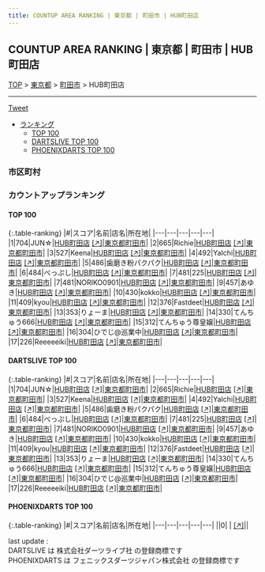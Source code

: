 ```yaml
---
title: COUNTUP AREA RANKING | 東京都 | 町田市 | HUB町田店
---
```

## COUNTUP AREA RANKING | 東京都 | 町田市 | HUB町田店

[TOP](/darts/rank/) > [東京都](/darts/rank/東京都/) > [町田市](/darts/rank/東京都/町田市/) > HUB町田店

___

<a href="https://twitter.com/share?ref_src=twsrc%5Etfw" data-text="COUNTUP AREA RANKING | 東京都町田市HUB町田店" class="twitter-share-button" data-hashtags="DARTSLIVE,PHOENIXDARTS,darts,ダーツ" data-show-count="false">Tweet</a>

* [ランキング](#カウントアップランキング)
    * [TOP 100](#top-100)
    * [DARTSLIVE TOP 100](#dartslive-top-100)
    * [PHOENIXDARTS TOP 100](#phoenixdarts-top-100)

### 市区町村

<ul>

</ul>

### カウントアップランキング

#### TOP 100



{:.table-ranking}
|#|スコア|名前|店名|所在地|
|---|---|---|---|---|
|1|704|<span class="rank-name-dl">JUN☆</span>|<a href="/darts/rank/shops/d7fea3bca320e07125d56fb0e5c39bac.html">HUB町田店</a> <a href="https://search.dartslive.com/jp/shop/d7fea3bca320e07125d56fb0e5c39bac">[↗]</a>|<a href="/darts/rank/東京都/町田市">東京都町田市</a>|
|2|665|<span class="rank-name-dl">Richie</span>|<a href="/darts/rank/shops/d7fea3bca320e07125d56fb0e5c39bac.html">HUB町田店</a> <a href="https://search.dartslive.com/jp/shop/d7fea3bca320e07125d56fb0e5c39bac">[↗]</a>|<a href="/darts/rank/東京都/町田市">東京都町田市</a>|
|3|527|<span class="rank-name-dl">Keena</span>|<a href="/darts/rank/shops/d7fea3bca320e07125d56fb0e5c39bac.html">HUB町田店</a> <a href="https://search.dartslive.com/jp/shop/d7fea3bca320e07125d56fb0e5c39bac">[↗]</a>|<a href="/darts/rank/東京都/町田市">東京都町田市</a>|
|4|492|<span class="rank-name-dl">YaIchi</span>|<a href="/darts/rank/shops/d7fea3bca320e07125d56fb0e5c39bac.html">HUB町田店</a> <a href="https://search.dartslive.com/jp/shop/d7fea3bca320e07125d56fb0e5c39bac">[↗]</a>|<a href="/darts/rank/東京都/町田市">東京都町田市</a>|
|5|486|<span class="rank-name-dl">歯磨き粉パクパク</span>|<a href="/darts/rank/shops/d7fea3bca320e07125d56fb0e5c39bac.html">HUB町田店</a> <a href="https://search.dartslive.com/jp/shop/d7fea3bca320e07125d56fb0e5c39bac">[↗]</a>|<a href="/darts/rank/東京都/町田市">東京都町田市</a>|
|6|484|<span class="rank-name-dl">べっぷし</span>|<a href="/darts/rank/shops/d7fea3bca320e07125d56fb0e5c39bac.html">HUB町田店</a> <a href="https://search.dartslive.com/jp/shop/d7fea3bca320e07125d56fb0e5c39bac">[↗]</a>|<a href="/darts/rank/東京都/町田市">東京都町田市</a>|
|7|481|<span class="rank-name-dl">225</span>|<a href="/darts/rank/shops/d7fea3bca320e07125d56fb0e5c39bac.html">HUB町田店</a> <a href="https://search.dartslive.com/jp/shop/d7fea3bca320e07125d56fb0e5c39bac">[↗]</a>|<a href="/darts/rank/東京都/町田市">東京都町田市</a>|
|7|481|<span class="rank-name-dl">NORIKO0901</span>|<a href="/darts/rank/shops/d7fea3bca320e07125d56fb0e5c39bac.html">HUB町田店</a> <a href="https://search.dartslive.com/jp/shop/d7fea3bca320e07125d56fb0e5c39bac">[↗]</a>|<a href="/darts/rank/東京都/町田市">東京都町田市</a>|
|9|457|<span class="rank-name-dl">あゆき</span>|<a href="/darts/rank/shops/d7fea3bca320e07125d56fb0e5c39bac.html">HUB町田店</a> <a href="https://search.dartslive.com/jp/shop/d7fea3bca320e07125d56fb0e5c39bac">[↗]</a>|<a href="/darts/rank/東京都/町田市">東京都町田市</a>|
|10|430|<span class="rank-name-dl">kokko</span>|<a href="/darts/rank/shops/d7fea3bca320e07125d56fb0e5c39bac.html">HUB町田店</a> <a href="https://search.dartslive.com/jp/shop/d7fea3bca320e07125d56fb0e5c39bac">[↗]</a>|<a href="/darts/rank/東京都/町田市">東京都町田市</a>|
|11|409|<span class="rank-name-dl">kyou</span>|<a href="/darts/rank/shops/d7fea3bca320e07125d56fb0e5c39bac.html">HUB町田店</a> <a href="https://search.dartslive.com/jp/shop/d7fea3bca320e07125d56fb0e5c39bac">[↗]</a>|<a href="/darts/rank/東京都/町田市">東京都町田市</a>|
|12|376|<span class="rank-name-dl">Fastdeet</span>|<a href="/darts/rank/shops/d7fea3bca320e07125d56fb0e5c39bac.html">HUB町田店</a> <a href="https://search.dartslive.com/jp/shop/d7fea3bca320e07125d56fb0e5c39bac">[↗]</a>|<a href="/darts/rank/東京都/町田市">東京都町田市</a>|
|13|353|<span class="rank-name-dl">りょーま</span>|<a href="/darts/rank/shops/d7fea3bca320e07125d56fb0e5c39bac.html">HUB町田店</a> <a href="https://search.dartslive.com/jp/shop/d7fea3bca320e07125d56fb0e5c39bac">[↗]</a>|<a href="/darts/rank/東京都/町田市">東京都町田市</a>|
|14|330|<span class="rank-name-dl">てんちゅう666</span>|<a href="/darts/rank/shops/d7fea3bca320e07125d56fb0e5c39bac.html">HUB町田店</a> <a href="https://search.dartslive.com/jp/shop/d7fea3bca320e07125d56fb0e5c39bac">[↗]</a>|<a href="/darts/rank/東京都/町田市">東京都町田市</a>|
|15|312|<span class="rank-name-dl">てんちゅう尊皇嬢</span>|<a href="/darts/rank/shops/d7fea3bca320e07125d56fb0e5c39bac.html">HUB町田店</a> <a href="https://search.dartslive.com/jp/shop/d7fea3bca320e07125d56fb0e5c39bac">[↗]</a>|<a href="/darts/rank/東京都/町田市">東京都町田市</a>|
|16|304|<span class="rank-name-dl">ひでじ@巡業中</span>|<a href="/darts/rank/shops/d7fea3bca320e07125d56fb0e5c39bac.html">HUB町田店</a> <a href="https://search.dartslive.com/jp/shop/d7fea3bca320e07125d56fb0e5c39bac">[↗]</a>|<a href="/darts/rank/東京都/町田市">東京都町田市</a>|
|17|226|<span class="rank-name-dl">Reeeeeiki</span>|<a href="/darts/rank/shops/d7fea3bca320e07125d56fb0e5c39bac.html">HUB町田店</a> <a href="https://search.dartslive.com/jp/shop/d7fea3bca320e07125d56fb0e5c39bac">[↗]</a>|<a href="/darts/rank/東京都/町田市">東京都町田市</a>|


#### DARTSLIVE TOP 100



{:.table-ranking}
|#|スコア|名前|店名|所在地|
|---|---|---|---|---|
|1|704|<span class="rank-name-dl">JUN☆</span>|<a href="/darts/rank/shops/d7fea3bca320e07125d56fb0e5c39bac.html">HUB町田店</a> <a href="https://search.dartslive.com/jp/shop/d7fea3bca320e07125d56fb0e5c39bac">[↗]</a>|<a href="/darts/rank/東京都/町田市">東京都町田市</a>|
|2|665|<span class="rank-name-dl">Richie</span>|<a href="/darts/rank/shops/d7fea3bca320e07125d56fb0e5c39bac.html">HUB町田店</a> <a href="https://search.dartslive.com/jp/shop/d7fea3bca320e07125d56fb0e5c39bac">[↗]</a>|<a href="/darts/rank/東京都/町田市">東京都町田市</a>|
|3|527|<span class="rank-name-dl">Keena</span>|<a href="/darts/rank/shops/d7fea3bca320e07125d56fb0e5c39bac.html">HUB町田店</a> <a href="https://search.dartslive.com/jp/shop/d7fea3bca320e07125d56fb0e5c39bac">[↗]</a>|<a href="/darts/rank/東京都/町田市">東京都町田市</a>|
|4|492|<span class="rank-name-dl">YaIchi</span>|<a href="/darts/rank/shops/d7fea3bca320e07125d56fb0e5c39bac.html">HUB町田店</a> <a href="https://search.dartslive.com/jp/shop/d7fea3bca320e07125d56fb0e5c39bac">[↗]</a>|<a href="/darts/rank/東京都/町田市">東京都町田市</a>|
|5|486|<span class="rank-name-dl">歯磨き粉パクパク</span>|<a href="/darts/rank/shops/d7fea3bca320e07125d56fb0e5c39bac.html">HUB町田店</a> <a href="https://search.dartslive.com/jp/shop/d7fea3bca320e07125d56fb0e5c39bac">[↗]</a>|<a href="/darts/rank/東京都/町田市">東京都町田市</a>|
|6|484|<span class="rank-name-dl">べっぷし</span>|<a href="/darts/rank/shops/d7fea3bca320e07125d56fb0e5c39bac.html">HUB町田店</a> <a href="https://search.dartslive.com/jp/shop/d7fea3bca320e07125d56fb0e5c39bac">[↗]</a>|<a href="/darts/rank/東京都/町田市">東京都町田市</a>|
|7|481|<span class="rank-name-dl">225</span>|<a href="/darts/rank/shops/d7fea3bca320e07125d56fb0e5c39bac.html">HUB町田店</a> <a href="https://search.dartslive.com/jp/shop/d7fea3bca320e07125d56fb0e5c39bac">[↗]</a>|<a href="/darts/rank/東京都/町田市">東京都町田市</a>|
|7|481|<span class="rank-name-dl">NORIKO0901</span>|<a href="/darts/rank/shops/d7fea3bca320e07125d56fb0e5c39bac.html">HUB町田店</a> <a href="https://search.dartslive.com/jp/shop/d7fea3bca320e07125d56fb0e5c39bac">[↗]</a>|<a href="/darts/rank/東京都/町田市">東京都町田市</a>|
|9|457|<span class="rank-name-dl">あゆき</span>|<a href="/darts/rank/shops/d7fea3bca320e07125d56fb0e5c39bac.html">HUB町田店</a> <a href="https://search.dartslive.com/jp/shop/d7fea3bca320e07125d56fb0e5c39bac">[↗]</a>|<a href="/darts/rank/東京都/町田市">東京都町田市</a>|
|10|430|<span class="rank-name-dl">kokko</span>|<a href="/darts/rank/shops/d7fea3bca320e07125d56fb0e5c39bac.html">HUB町田店</a> <a href="https://search.dartslive.com/jp/shop/d7fea3bca320e07125d56fb0e5c39bac">[↗]</a>|<a href="/darts/rank/東京都/町田市">東京都町田市</a>|
|11|409|<span class="rank-name-dl">kyou</span>|<a href="/darts/rank/shops/d7fea3bca320e07125d56fb0e5c39bac.html">HUB町田店</a> <a href="https://search.dartslive.com/jp/shop/d7fea3bca320e07125d56fb0e5c39bac">[↗]</a>|<a href="/darts/rank/東京都/町田市">東京都町田市</a>|
|12|376|<span class="rank-name-dl">Fastdeet</span>|<a href="/darts/rank/shops/d7fea3bca320e07125d56fb0e5c39bac.html">HUB町田店</a> <a href="https://search.dartslive.com/jp/shop/d7fea3bca320e07125d56fb0e5c39bac">[↗]</a>|<a href="/darts/rank/東京都/町田市">東京都町田市</a>|
|13|353|<span class="rank-name-dl">りょーま</span>|<a href="/darts/rank/shops/d7fea3bca320e07125d56fb0e5c39bac.html">HUB町田店</a> <a href="https://search.dartslive.com/jp/shop/d7fea3bca320e07125d56fb0e5c39bac">[↗]</a>|<a href="/darts/rank/東京都/町田市">東京都町田市</a>|
|14|330|<span class="rank-name-dl">てんちゅう666</span>|<a href="/darts/rank/shops/d7fea3bca320e07125d56fb0e5c39bac.html">HUB町田店</a> <a href="https://search.dartslive.com/jp/shop/d7fea3bca320e07125d56fb0e5c39bac">[↗]</a>|<a href="/darts/rank/東京都/町田市">東京都町田市</a>|
|15|312|<span class="rank-name-dl">てんちゅう尊皇嬢</span>|<a href="/darts/rank/shops/d7fea3bca320e07125d56fb0e5c39bac.html">HUB町田店</a> <a href="https://search.dartslive.com/jp/shop/d7fea3bca320e07125d56fb0e5c39bac">[↗]</a>|<a href="/darts/rank/東京都/町田市">東京都町田市</a>|
|16|304|<span class="rank-name-dl">ひでじ@巡業中</span>|<a href="/darts/rank/shops/d7fea3bca320e07125d56fb0e5c39bac.html">HUB町田店</a> <a href="https://search.dartslive.com/jp/shop/d7fea3bca320e07125d56fb0e5c39bac">[↗]</a>|<a href="/darts/rank/東京都/町田市">東京都町田市</a>|
|17|226|<span class="rank-name-dl">Reeeeeiki</span>|<a href="/darts/rank/shops/d7fea3bca320e07125d56fb0e5c39bac.html">HUB町田店</a> <a href="https://search.dartslive.com/jp/shop/d7fea3bca320e07125d56fb0e5c39bac">[↗]</a>|<a href="/darts/rank/東京都/町田市">東京都町田市</a>|


#### PHOENIXDARTS TOP 100



{:.table-ranking}
|#|スコア|名前|店名|所在地|
|---|---|---|---|---|
||0|<span class="rank-name-dl"> </span>|<a href="/darts/rank/shops/.html"></a> <a href="">[↗]</a>|<a href="/darts/rank//"></a>|


<div class="footer border-top border-gray-light mt-5 pt-3 text-right text-gray">
    last update : <span style="font-weight: italic" id="foot_last_modified"></span><br />
    DARTSLIVE は 株式会社ダーツライブ社 の登録商標です<br />
    PHOENIXDARTS は フェニックスダーツジャパン株式会社 の登録商標です<br />
</div>

<script src="https://cdnjs.cloudflare.com/ajax/libs/jquery.tablesorter/2.31.3/js/jquery.tablesorter.min.js" integrity="sha512-qzgd5cYSZcosqpzpn7zF2ZId8f/8CHmFKZ8j7mU4OUXTNRd5g+ZHBPsgKEwoqxCtdQvExE5LprwwPAgoicguNg==" crossorigin="anonymous" referrerpolicy="no-referrer"></script>
<link rel="stylesheet" href="https://cdnjs.cloudflare.com/ajax/libs/jquery.tablesorter/2.31.3/css/theme.default.min.css" integrity="sha512-wghhOJkjQX0Lh3NSWvNKeZ0ZpNn+SPVXX1Qyc9OCaogADktxrBiBdKGDoqVUOyhStvMBmJQ8ZdMHiR3wuEq8+w==" crossorigin="anonymous" referrerpolicy="no-referrer" />
<script>
$(function() {
    $(".table-ranking").tablesorter({sortList:[[0, 0]]});
    $("#foot_last_modified").text(formatDate(new Date(document.lastModified), 'yyyy-MM-dd HH:mm:ss'));
});
</script>

<script async src="https://platform.twitter.com/widgets.js" charset="utf-8"></script>